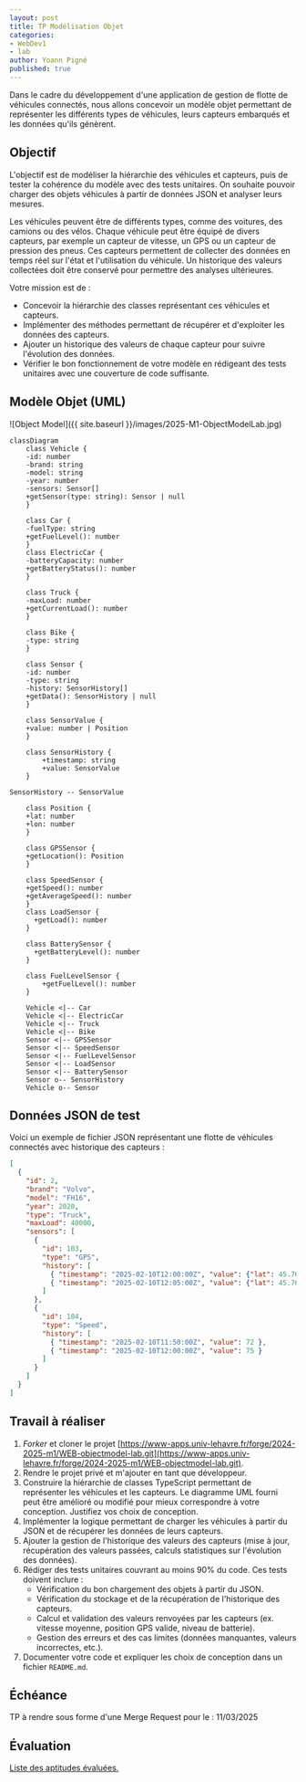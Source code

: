 ```yaml
---
layout: post
title: TP Modélisation Objet
categories:
- WebDev1
- lab
author: Yoann Pigné
published: true
---
```


Dans le cadre du développement d'une application de gestion de flotte de véhicules connectés, nous allons concevoir un modèle objet permettant de représenter les différents types de véhicules, leurs capteurs embarqués et les données qu'ils génèrent.

## Objectif

L'objectif est de modéliser la hiérarchie des véhicules et capteurs, puis de tester la cohérence du modèle avec des tests unitaires. On souhaite pouvoir charger des objets véhicules à partir de données JSON et analyser leurs mesures.

Les véhicules peuvent être de différents types, comme des voitures, des camions ou des vélos. Chaque véhicule peut être équipé de divers capteurs, par exemple un capteur de vitesse, un GPS ou un capteur de pression des pneus. Ces capteurs permettent de collecter des données en temps réel sur l'état et l'utilisation du véhicule. Un historique des valeurs collectées doit être conservé pour permettre des analyses ultérieures.

Votre mission est de :

- Concevoir la hiérarchie des classes représentant ces véhicules et capteurs.
- Implémenter des méthodes permettant de récupérer et d'exploiter les données des capteurs.
- Ajouter un historique des valeurs de chaque capteur pour suivre l'évolution des données.
- Vérifier le bon fonctionnement de votre modèle en rédigeant des tests unitaires avec une couverture de code suffisante.

## Modèle Objet (UML)

![Object Model]({{ site.baseurl }}/images/2025-M1-ObjectModelLab.jpg)

```mermaid
classDiagram
    class Vehicle {
    -id: number
    -brand: string
    -model: string
    -year: number
    -sensors: Sensor[]
    +getSensor(type: string): Sensor | null
    }

    class Car {
    -fuelType: string
    +getFuelLevel(): number
    }
    class ElectricCar {
    -batteryCapacity: number
    +getBatteryStatus(): number
    }

    class Truck {
    -maxLoad: number
    +getCurrentLoad(): number
    }

    class Bike {
    -type: string
    }

    class Sensor {
    -id: number
    -type: string
    -history: SensorHistory[]
    +getData(): SensorHistory | null
    }

    class SensorValue {
    +value: number | Position
    }

    class SensorHistory {
        +timestamp: string
        +value: SensorValue
    }

SensorHistory -- SensorValue

    class Position {
    +lat: number
    +lon: number
    }

    class GPSSensor {
    +getLocation(): Position
    }

    class SpeedSensor {
    +getSpeed(): number
    +getAverageSpeed(): number
    }
    class LoadSensor {
      +getLoad(): number
    }
    
    class BatterySensor {
      +getBatteryLevel(): number
    }

    class FuelLevelSensor {
        +getFuelLevel(): number
    }

    Vehicle <|-- Car
    Vehicle <|-- ElectricCar
    Vehicle <|-- Truck
    Vehicle <|-- Bike
    Sensor <|-- GPSSensor
    Sensor <|-- SpeedSensor
    Sensor <|-- FuelLevelSensor
    Sensor <|-- LoadSensor
    Sensor <|-- BatterySensor
    Sensor o-- SensorHistory
    Vehicle o-- Sensor
```

## Données JSON de test

Voici un exemple de fichier JSON représentant une flotte de véhicules connectés avec historique des capteurs :

```json
[
  {
    "id": 2,
    "brand": "Volvo",
    "model": "FH16",
    "year": 2020,
    "type": "Truck",
    "maxLoad": 40000,
    "sensors": [
      {
        "id": 103,
        "type": "GPS",
        "history": [
          { "timestamp": "2025-02-10T12:00:00Z", "value": {"lat": 45.763, "lon": 4.8355} },
          { "timestamp": "2025-02-10T12:05:00Z", "value": {"lat": 45.764, "lon": 4.8357} }
        ]
      },
      {
        "id": 104,
        "type": "Speed",
        "history": [
          { "timestamp": "2025-02-10T11:50:00Z", "value": 72 },
          { "timestamp": "2025-02-10T12:00:00Z", "value": 75 }
        ]
      }
    ]
  }
]
```

## Travail à réaliser

1. *Forker* et cloner le projet [https://www-apps.univ-lehavre.fr/forge/2024-2025-m1/WEB-objectmodel-lab.git](https://www-apps.univ-lehavre.fr/forge/2024-2025-m1/WEB-objectmodel-lab.git).
2. Rendre le projet privé et m'ajouter en tant que développeur.
3. Construire la hiérarchie de classes TypeScript permettant de représenter les véhicules et les capteurs. Le diagramme UML fourni peut être amélioré ou modifié pour mieux correspondre à votre conception. Justifiez vos choix de conception.
4. Implémenter la logique permettant de charger les véhicules à partir du JSON et de récupérer les données de leurs capteurs.
5. Ajouter la gestion de l'historique des valeurs des capteurs (mise à jour, récupération des valeurs passées, calculs statistiques sur l'évolution des données).
6. Rédiger des tests unitaires couvrant au moins 90% du code. Ces tests doivent inclure :
   - Vérification du bon chargement des objets à partir du JSON.
   - Vérification du stockage et de la récupération de l'historique des capteurs.
   - Calcul et validation des valeurs renvoyées par les capteurs (ex. vitesse moyenne, position GPS valide, niveau de batterie).
   - Gestion des erreurs et des cas limites (données manquantes, valeurs incorrectes, etc.).
7. Documenter votre code et expliquer les choix de conception dans un fichier `README.md`.

## Échéance

TP à rendre sous forme d'une Merge Request pour le : 11/03/2025

## Évaluation

[Liste des aptitudes évaluées.](/teaching/WebDev1#object-models)

